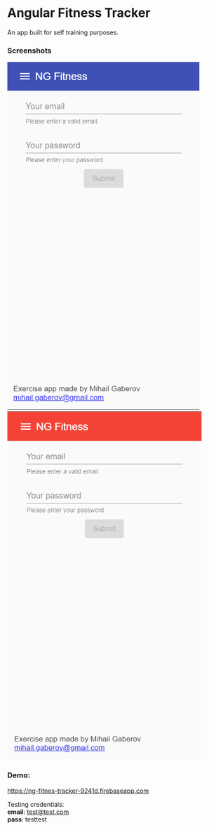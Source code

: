 # Angular Fitness Tracker

An app built for self training purposes.

### Screenshots
![screenshot](https://github.com/mihailgaberov/angular-fitness-tracker/blob/master/screenshots/fitness-tracker-blue.PNG)
![screenshot](https://github.com/mihailgaberov/angular-fitness-tracker/blob/master/screenshots/fitness-tracker-red.PNG)
  
### Demo: 
https://ng-fitnes-tracker-9241d.firebaseapp.com

Testing credentials: <br>
__email__: test@test.com <br>
__pass__: testtest
